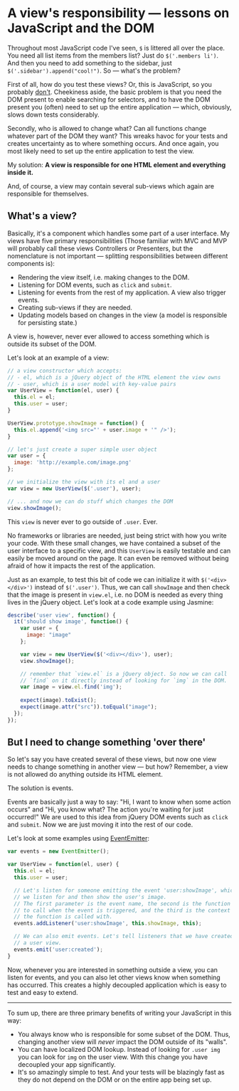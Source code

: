 A view's responsibility — lessons on JavaScript and the DOM
===========================================================

Throughout most JavaScript code I've seen, `$` is littered all over the
place. You need all list items from the members list? Just do
`$('.members li')`. And then you need to add something to the sidebar,
just `$('.sidebar').append("cool!")`. So — what's the problem?

First of all, how do you test these views? Or, this is JavaScript, so
you probably
[don't](https://twitter.com/#!/jasminebdd/status/182322290464276480).
Cheekiness aside, the basic problem is that you need the DOM present to
enable searching for selectors, and to have the DOM present you (often)
need to set up the entire application — which, obviously, slows down
tests considerably.

Secondly, who is allowed to change what? Can all functions change
whatever part of the DOM they want? This wreaks havoc for your tests and
creates uncertainty as to where something occurs. And once again, you
most likely need to set up the entire application to test the view.

My solution: **A view is responsible for one HTML element and everything
inside it.**

And, of course, a view may contain several sub-views which again are
responsible for themselves.

What's a view?
--------------

Basically, it's a component which handles some part of a user interface.
My views have five primary responsibilities (Those familiar with MVC and
MVP will probably call these views Controllers or Presenters, but the
nomenclature is not important — splitting responsibilities between
different components is):

* Rendering the view itself, i.e. making changes to the DOM.
* Listening for DOM events, such as `click` and `submit`.
* Listening for events from the rest of my application. A view also 
  trigger events.
* Creating sub-views if they are needed.
* Updating models based on changes in the view (a model is responsible
  for persisting state.)

A view is, however, never ever allowed to access something which is
outside its subset of the DOM.

Let's look at an example of a view:

```javascript
// a view constructor which accepts:
// - el, which is a jQuery object of the HTML element the view owns
// - user, which is a user model with key-value pairs
var UserView = function(el, user) {
  this.el = el;
  this.user = user;
}

UserView.prototype.showImage = function() {
  this.el.append('<img src="' + user.image + '" />');
}

// let's just create a super simple user object
var user = {
  image: 'http://example.com/image.png'
};

// we initialize the view with its el and a user
var view = new UserView($('.user'), user);

// ... and now we can do stuff which changes the DOM
view.showImage();
```

This `view` is never ever to go outside of `.user`. Ever.

No frameworks or libraries are needed, just being strict with how you
write your code. With these small changes, we have contained a subset of
the user interface to a specific view, and this `UserView` is easily
testable and can easily be moved around on the page. It can even be
removed without being afraid of how it impacts the rest of the
application.

Just as an example, to test this bit of code we can initialize it with
`$('<div></div>')` instead of `$('.user')`. Thus, we can call `showImage`
and then check that the image is present in `view.el`, i.e. no DOM is
needed as every thing lives in the jQuery object. Let's look at a code
example using Jasmine:

```javascript
describe('user view', function() {
  it('should show image', function() {
    var user = {
      image: "image"
    };

    var view = new UserView($('<div></div>'), user);
    view.showImage();

    // remember that `view.el` is a jQuery object. So now we can call
    // `find` on it directly instead of looking for `img` in the DOM.
    var image = view.el.find('img');
    
    expect(image).toExist();
    expect(image.attr("src")).toEqual("image");
  });
});
```

But I need to change something 'over there'
-------------------------------------------

So let's say you have created several of these views, but now one view
needs to change something in another view — but how? Remember, a view is
not allowed do anything outside its HTML element.

The solution is events.

Events are basically just a way to say: "Hi, I want to know when some
action occurs" and "Hi, you know what? The action you're waiting for
just occurred!" We are used to this idea from jQuery DOM events such as
`click` and `submit`. Now we are just moving it into the rest of our
code.

Let's look at some examples using
[EventEmitter](https://github.com/Wolfy87/EventEmitter):

```javascript
var events = new EventEmitter();

var UserView = function(el, user) {
  this.el = el;
  this.user = user;

  // Let's listen for someone emitting the event 'user:showImage', which
  // we listen for and then show the user's image.
  // The first parameter is the event name, the second is the function
  // to call when the event is triggered, and the third is the context
  // the function is called with.
  events.addListener('user:showImage', this.showImage, this);

  // We can also emit events. Let's tell listeners that we have created
  // a user view.
  events.emit('user:created');
}
```

Now, whenever you are interested in something outside a view, you can
listen for events, and you can also let other views know when something
has occurred. This creates a highly decoupled application which is easy
to test and easy to extend.

---

To sum up, there are three primary benefits of writing your JavaScript
in this way:

* You always know who is responsible for some subset of the DOM. Thus,
  changing another view will *never* impact the DOM outside of its
  "walls".
* You can have localized DOM lookup. Instead of looking for 
  `.user img` you can look for `img` on the user view. With this change
  you have decoupled your app significantly.
* It's so amazingly simple to test. And your tests will be blazingly
  fast as they do not depend on the DOM or on the entire app being set
  up.
